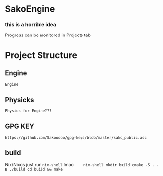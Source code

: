 # SakoEngine

### this is a horrible idea

Progress can be monitored in Projects tab

# Project Structure

## Engine

    Engine

## Physicks

    Physics for Engine???

## GPG KEY

    https://github.com/Sakooooo/gpg-keys/blob/master/sako_public.asc

## build

Nix/Nixos
just run `nix-shell` lmao
`    nix-shell
    mkdir build
    cmake -S . -B ./build
    cd build && make`
